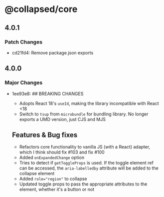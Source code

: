 # @collapsed/core

## 4.0.1

### Patch Changes

- cd21fd4: Remove package.json exports

## 4.0.0

### Major Changes

- 1ee93e8: ## BREAKING CHANGES

  - Adopts React 18's `useId`, making the library incompatible with React <18
  - Switch to `tsup` from `microbundle` for bundling library. No longer exports a UMD version, just CJS and MJS

  ## Features & Bug fixes

  - Refactors core functionality to vanilla JS (with a React) adapter, which I think should fix #103 and fix #100
  - Added `onExpandedChange` option
  - Tries to detect if `getToggleProps` is used. If the toggle element ref can be accessed, the `aria-labelledby` attribute will be added to the collapse element
  - Added `role="region"` to collapse
  - Updated toggle props to pass the appropriate attributes to the element, whether it's a button or not
